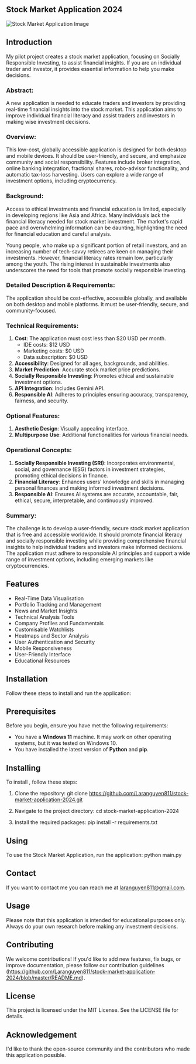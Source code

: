 ## Stock Market Application 2024
![Stock Market Application Image](https://github.com/Laranguyen811/stock-market-application-2024/assets/36720666/d68560b1-4495-403f-913b-75a537ac4340)

## Introduction
My pilot project creates a stock market application, focusing on Socially Responsible Investing, to assist financial insights. If you are an individual trader and investor, it provides essential information to help you make decisions. 
### Abstract:
A new application is needed to educate traders and investors by providing real-time financial insights into the stock market. This application aims to improve individual financial literacy and assist traders and investors in making wise investment decisions.

### Overview:
This low-cost, globally accessible application is designed for both desktop and mobile devices. It should be user-friendly, and secure, and emphasize community and social responsibility. Features include broker integration, online banking integration, fractional shares, robo-advisor functionality, and automatic tax-loss harvesting. Users can explore a wide range of investment options, including cryptocurrency.

### Background:
Access to ethical investments and financial education is limited, especially in developing regions like Asia and Africa. Many individuals lack the financial literacy needed for stock market investment. The market's rapid pace and overwhelming information can be daunting, highlighting the need for financial education and careful analysis.

Young people, who make up a significant portion of retail investors, and an increasing number of tech-savvy retirees are keen on managing their investments. However, financial literacy rates remain low, particularly among the youth. The rising interest in sustainable investments also underscores the need for tools that promote socially responsible investing.

### Detailed Description & Requirements:
The application should be cost-effective, accessible globally, and available on both desktop and mobile platforms. It must be user-friendly, secure, and community-focused.


### Technical Requirements:
1. **Cost**: The application must cost less than $20 USD per month.
   - IDE costs: $12 USD
   - Marketing costs: $0 USD
   - Data subscription: $0 USD
2. **Accessibility**: Designed for all ages, backgrounds, and abilities.
3. **Market Prediction**: Accurate stock market price predictions.
4. **Socially Responsible Investing**: Promotes ethical and sustainable investment options.
5. **API Integration**: Includes Gemini API.
6. **Responsible AI**: Adheres to principles ensuring accuracy, transparency, fairness, and security.

### Optional Features:
1. **Aesthetic Design**: Visually appealing interface.
2. **Multipurpose Use**: Additional functionalities for various financial needs.

### Operational Concepts:
1. **Socially Responsible Investing (SRI)**: Incorporates environmental, social, and governance (ESG) factors in investment strategies, promoting ethical decisions in finance.
2. **Financial Literacy**: Enhances users' knowledge and skills in managing personal finances and making informed investment decisions.
3. **Responsible AI**: Ensures AI systems are accurate, accountable, fair, ethical, secure, interpretable, and continuously improved.

### Summary:
The challenge is to develop a user-friendly, secure stock market application that is free and accessible worldwide. It should promote financial literacy and socially responsible investing while providing comprehensive financial insights to help individual traders and investors make informed decisions. The application must adhere to responsible AI principles and support a wide range of investment options, including emerging markets like cryptocurrencies.

## Features
* Real-Time Data Visualisation
* Portfolio Tracking and Management
* News and Market Insights
* Technical Analysis Tools
* Company Profiles and Fundamentals
* Customisable Watchlists
* Heatmaps and Sector Analysis
* User Authentication and Security
* Mobile Responsiveness
* User-Friendly Interface
* Educational Resources
  
## Installation
Follow these steps to install and run the application:

## Prerequisites
Before you begin, ensure you have met the following requirements:

- You have a **Windows 11** machine. It may work on other operating systems, but it was tested on Windows 10.
- You have installed the latest version of **Python** and **pip**.

## Installing <Your Application>
To install <Your Application>, follow these steps:

1. Clone the repository:
git clone https://github.com/Laranguyen811/stock-market-application-2024.git

2. Navigate to the project directory:
cd stock-market-application-2024

3. Install the required packages:
pip install -r requirements.txt

## Using <Your Application>
To use the Stock Market Application, run the application:
python main.py

## Contact

If you want to contact me you can reach me at laranguyen811@gmail.com.

## Usage
Please note that this application is intended for educational purposes only. Always do your own research before making any investment decisions.

## Contributing
We welcome contributions! If you'd like to add new features, fix bugs, or improve documentation, please follow our contribution guidelines (https://github.com/Laranguyen811/stock-market-application-2024/blob/master/README.md).

## License
This project is licensed under the MIT License. See the LICENSE file for details.

## Acknowledgement
I'd like to thank the open-source community and the contributors who made this application possible. 
